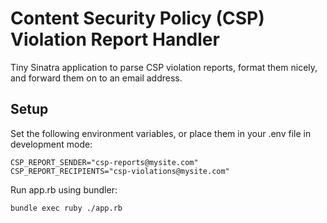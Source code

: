 # Content Security Policy (CSP) Violation Report Handler

Tiny Sinatra application to parse CSP violation reports,
format them nicely, and forward them on to an email address.

## Setup

Set the following environment variables, or place them in your
.env file in development mode:

    CSP_REPORT_SENDER="csp-reports@mysite.com"
    CSP_REPORT_RECIPIENTS="csp-violations@mysite.com"

Run app.rb using bundler:

    bundle exec ruby ./app.rb
